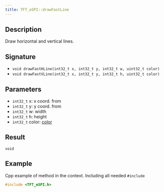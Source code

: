 ```yaml
---
title: TFT_eSPI::drawFastLine
---
```


## Description

Draw horizontal and vertical lines.

## Signature

* `void drawFastHLine(int32_t x, int32_t y, int32_t w, uint32_t color)`
* `void drawFastVLine(int32_t x, int32_t y, int32_t h, uint32_t color)`

## Parameters

* `int32_t` x: x coord. from
* `int32_t` y: y coord. from
* `int32_t` w: width
* `int32_t` h: height
* `int32_t` color: [color](../colors.md)

## Result

`void`

## Example

Cpp example of method in the context. Including all needed `#include`

``` cpp
#include <TFT_eSPI.h>

```